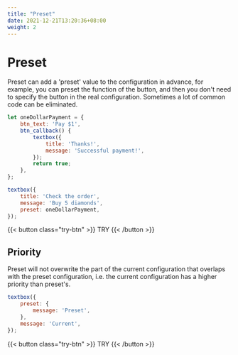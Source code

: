 ```yaml
---
title: "Preset"
date: 2021-12-21T13:20:36+08:00
weight: 2
---
```


# Preset

Preset can add a 'preset' value to the configuration in advance, for example, you can preset the function of the button, and then you don't need to specify the button in the real configuration. Sometimes a lot of common code can be eliminated.

```javascript
let oneDollarPayment = {
    btn_text: 'Pay $1',
    btn_callback() {
        textbox({
            title: 'Thanks!',
            message: 'Successful payment!',
        });
        return true;
    },
};

textbox({
    title: 'Check the order',
    message: 'Buy 5 diamonds',
    preset: oneDollarPayment,
});
```

{{< button class="try-btn" >}} TRY {{< /button >}}

## Priority

Preset will not overwrite the part of the current configuration that overlaps with the preset configuration, i.e. the current configuration has a higher priority than preset's.

```javascript
textbox({
    preset: {
        message: 'Preset',
    },
    message: 'Current',
});
```

{{< button class="try-btn" >}} TRY {{< /button >}}
